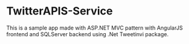 # TwitterAPIS-Service
This is a sample app made with ASP.NET MVC pattern with AngularJS frontend and SQLServer backend using .Net Tweetinvi package.
